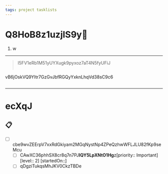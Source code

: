 ```yaml
---
tags: project tasklists
---
```


# Q8HoB8z1uzjlS9y🪷

1. w

***

> I5FV1eRb1M51yUYXugk9pyxoz7aT4N5fyUFiJ
>
> ```dataviewjs
> ```

vB6jOskVQ9YItr7GzGvJbfRGQyYxknLhqVd38sC9c6

> ```
> ```

***

# ecXqJ

## 📋

* [ ] cbe9wvZEErpV7xxRdGkiyam2MGqNystNp4ZPeQzhwWFLJLU82fKp9seMcu
  * [ ] CAwXC36phhSX8cr8q7n7PJ**IQY5LpXNtO1Hg**z\[priority:: Important]  \[level:: 2]  \[startedOn::]
  * [ ] qDgziTukqsMhJKV0CkzTBDe
